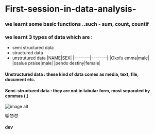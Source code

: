 # First-session-in-data-analysis-
### we learnt some basic functions ..such - sum, count, countif
### we learnt 3 types of data which are :
- semi structured data
- structured data
- unstrutured data
  |NAME|SEX|
  |--------|--------|
  |Okofu emma|male|
  |osalue praise|male|
  |pendo destiny|female|
#### **Unstructured data :** these kind of data comes as media, text, file, document etc.
#### Semi-structured data : they are not in tabular form, most separated by commas (,)
![image alt](https://github.com/user-attachments/assets/d55aecd8-7ec2-4743-8841-8e86a2366ff0)

😸😈😈

#### dev
